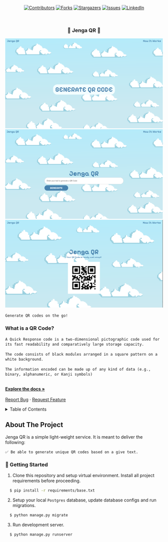  <div id="top" align="center">

[![Contributors][contributors-shield]][contributors-url]
[![Forks][forks-shield]][forks-url]
[![Stargazers][stars-shield]][stars-url]
[![Issues][issues-shield]][issues-url]
[![LinkedIn][linkedin-shield]][linkedin-url]
</div>

<br />
<h3 align="center"> 🍎 Jenga QR 🍎 </h3>

  <p align="center">
    <img src="jenga_qr/generator/static/generator/images/landing-page.png" alt="Landing Page">
    <img src="jenga_qr/generator/static/generator/images/genarate.png" alt="Landing Page">
    <img src="jenga_qr/generator/static/generator/images/results.png" alt="Landing Page">

    Generate QR codes on the go!

   ### What is a QR Code?

    A Quick Response code is a two-dimensional pictographic code used for its fast readability and comparatively large storage capacity.

    The code consists of black modules arranged in a square pattern on a white background. 

    The information encoded can be made up of any kind of data (e.g., binary, alphanumeric, or Kanji symbols)
    
  </p>
    <br />
    <a href="#"><strong>Explore the docs »</strong></a>
    <br />
    <br />
    <a href="https://github.com/SharleneNdinda/momo-cafe/issues">Report Bug</a>
    ·
    <a href="https://github.com/SharleneNdinda/momo-cafe/issues">Request Feature</a>
  </p>
</div>

<details>
  <summary>Table of Contents</summary>
  <ol>
    <li>
      <a href="#about-the-project">About The Project</a>
      <ul>
        <li><a href="#built-with">Built With</a></li>
      </ul>
    </li>
    <li>
      <a href="#getting-started">Getting Started</a>
      <ul>
        <li><a href="#prerequisites">Prerequisites</a></li>
        <li><a href="#installation">Installation</a></li>
      </ul>
    </li>
    <li><a href="#usage">Usage</a></li>
    <li><a href="#contributing">Contributing</a></li>
    <li><a href="#license">License</a></li>
    <li><a href="#contact">Contact</a></li>
    <li><a href="#acknowledgments">Acknowledgments</a></li>
  </ol>
</details>

##  About The Project

Jenga QR is a simple light-weight service. It is meant to deliver the following:

    ✅ Be able to generate unique QR codes based on a give text.

### 🚀 Getting Started

1. Clone this repository and setup virtual environment. Install all project requirements before proceeding.
```sh
  $ pip install -r requirements/base.txt
```

2. Setup your local `Postgres` database, update database configs and run migrations.
```sh
  $ python manage.py migrate
```

3. Run development server.
```sh
  $ python manage.py runserver
```

[contributors-shield]: https://img.shields.io/github/contributors/SharleneNdinda/jenga_qr?style=for-the-badge
[contributors-url]: https://github.com/SharleneNdinda/jenga_qr/contributors
[forks-shield]: https://img.shields.io/github/forks/SharleneNdinda/jenga_qr?style=for-the-badge
[forks-url]: https://github.com/SharleneNdinda/jenga_qr/forks
[stars-shield]: https://img.shields.io/github/stars/SharleneNdinda/jenga_qr?style=for-the-badge
[stars-url]: https://github.com/SharleneNdinda/jenga_qr/stargazers
[issues-shield]: https://img.shields.io/github/issues/SharleneNdinda/jenga_qr?style=for-the-badge
[issues-url]: https://github.com/SharleneNdinda/jenga_qr/issues
[linkedin-shield]: https://img.shields.io/badge/-LinkedIn-black.svg?style=for-the-badge&logo=linkedin&colorB=555
[linkedin-url]: in/sharlene-mutuku-86571518b
[product-screenshot]: images/architecture.png
[x-ray-trace]: images/trace.png